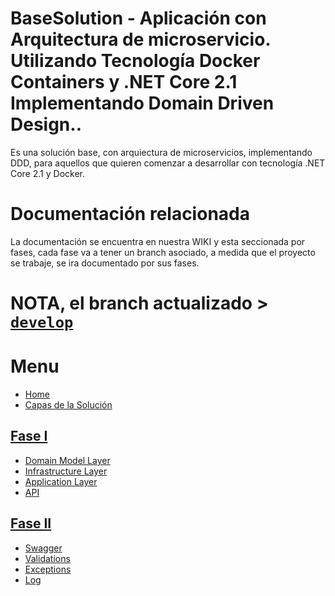 # BaseSolution - Aplicación con Arquitectura de microservicio. Utilizando Tecnología Docker Containers y .NET Core 2.1 Implementando Domain Driven Design..
Es una solución base, con arquiectura de microservicios, implementando DDD, para aquellos que quieren comenzar a desarrollar con tecnología .NET Core 2.1 y Docker.

# Documentación relacionada
La documentación se encuentra en nuestra WIKI y esta seccionada por fases, cada fase va a tener un  branch asociado,  a medida que el proyecto se trabaje, se ira documentado por sus fases.

# NOTA, el branch actualizado > [`develop`](https://github.com/JohanVillegas/BaseSolution-Microservices/tree/develop)

# Menu
   * [Home][home]
   * [Capas de la Solución][capas]
## [Fase I][fase1] 
   * [Domain Model Layer][domain model layer f1]
   * [Infrastructure Layer][infrastructure layer f1]
   * [Application Layer][application layer f1]
   * [API][api f1]
## [Fase II][fase2]
   * [Swagger][swagger f2] 
   * [Validations][validations f2]
   * [Exceptions][exceptions f2]
   * [Log][log f2]

[home]: https://github.com/JohanVillegas/BaseSolution/wiki
[capas]: https://github.com/JohanVillegas/BaseSolution/wiki/Capas-de-la-Soluci%C3%B3n

[fase1]:https://github.com/JohanVillegas/BaseSolution-Microservices/wiki/Fase-I
[domain model layer f1]: https://github.com/JohanVillegas/BaseSolution/wiki/Fase-I----Domain-Model-Layer
[infrastructure layer f1]: https://github.com/JohanVillegas/BaseSolution/wiki/Fase-I---Infrastructure-Layer
[application layer f1]: https://github.com/JohanVillegas/BaseSolution/wiki/Fase-I----Application-Layer
[api f1]: https://github.com/JohanVillegas/BaseSolution/wiki/Fase-I----API

[fase2]:https://github.com/JohanVillegas/BaseSolution-Microservices/wiki/Fase-II
[swagger f2]:https://github.com/JohanVillegas/BaseSolution-Microservices/wiki/Fase-II----Swagger
[validations f2]:https://github.com/JohanVillegas/BaseSolution-Microservices/wiki/Fase-II----Validations
[exceptions f2]:https://github.com/JohanVillegas/BaseSolution-Microservices/wiki/Fase-II----Exceptions
[log f2]:https://github.com/JohanVillegas/BaseSolution-Microservices/wiki/Fase-II----Log


